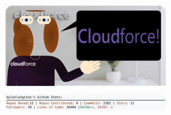 <!-- 
Version 2.0.100
Built Mon Aug 05 2024 05:06:29 GMT+0000 (Coordinated Universal Time)
-->

<h1 align="center">
  <a href="https://github.com/dylanlangston/dylanlangston/tree/master/src" title="Click to View Source">
    <picture width="100%" alt="Dylan">
      <source media="(prefers-color-scheme: dark)" srcset="dylan-dark.svg?version=2.0.100">
      <img src="dylan-light.svg?version=2.0.100" alt="Dylan">
    </picture>
  </a>
</h1>

<div align="center">
  <picture width="100%" alt="Profile Info and Stats">
    <source media="(prefers-color-scheme: dark)" srcset="stats-dark.svg?version=2.0.100">
    <img src="stats-light.svg?version=2.0.100" alt="Profile Info and Stats">
  </picture>
</div>
